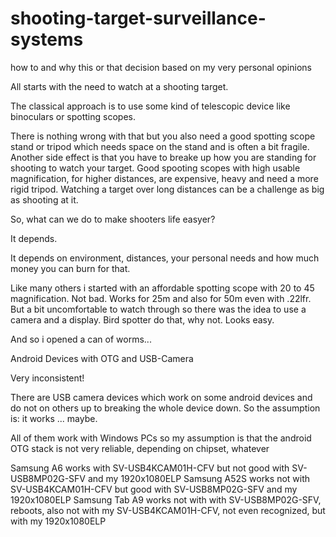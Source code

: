 # shooting-target-surveillance-systems
how to and why this or that decision based on my very personal opinions


All starts with the need to watch at a shooting target. 

The classical approach is to use some kind of telescopic device like binoculars or spotting scopes.

There is nothing wrong with that but you also need a good spotting scope stand or tripod which needs space on the stand and 
is often a bit fragile. Another side effect is that you have to breake up how you are standing for shooting to watch your target. 
Good spooting scopes with high usable magnification, for higher distances, are expensive, heavy and need a more rigid tripod. 
Watching a target over long distances can be a challenge as big as shooting at it.

So, what can we do to make shooters life easyer?

It depends. 

It depends on environment, distances, your personal needs and how much money you can burn for that.

Like many others i started with an affordable spotting scope with 20 to 45 magnification. Not bad. Works for 25m and also for 50m even with .22lfr. But a bit uncomfortable to watch through so there was the idea to use a camera and a display. Bird spotter do that, why not. Looks easy.

And so i opened a can of worms...

Android Devices with OTG and USB-Camera

Very inconsistent!

There are USB camera devices which work on some android devices and do not on others up to breaking the whole device down. So the assumption is: it works ... maybe.

All of them work with Windows PCs so my assumption is that the android OTG stack is not very reliable, depending on chipset, whatever

Samsung A6  works with SV-USB4KCAM01H-CFV but not good with SV-USB8MP02G-SFV and my 1920x1080ELP
Samsung A52S works not with SV-USB4KCAM01H-CFV but good with SV-USB8MP02G-SFV and my 1920x1080ELP
Samsung Tab A9 works not with with SV-USB8MP02G-SFV, reboots, also not with my SV-USB4KCAM01H-CFV, not even recognized, but with my 1920x1080ELP
